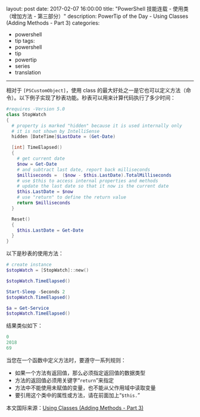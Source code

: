 ﻿layout: post
date: 2017-02-07 16:00:00
title: "PowerShell 技能连载 - 使用类（增加方法 - 第三部分）"
description: PowerTip of the Day - Using Classes (Adding Methods - Part 3)
categories:
- powershell
- tip
tags:
- powershell
- tip
- powertip
- series
- translation
---
相对于 `[PSCustomObject]`，使用 class 的最大好处之一是它也可以定义方法（命令）。以下例子实现了秒表功能。秒表可以用来计算代码执行了多少时间：

```powershell
#requires -Version 5.0
class StopWatch
{
  # property is marked "hidden" because it is used internally only
  # it is not shown by IntelliSense
  hidden [DateTime]$LastDate = (Get-Date)

  [int] TimeElapsed()
  {
    # get current date
    $now = Get-Date
    # and subtract last date, report back milliseconds
    $milliseconds =  ($now - $this.LastDate).TotalMilliseconds
    # use $this to access internal properties and methods
    # update the last date so that it now is the current date
    $this.LastDate = $now
    # use "return" to define the return value
    return $milliseconds
  }

  Reset()
  {
    $this.LastDate = Get-Date
  }
}
```

以下是秒表的使用方法：

```powershell
# create instance
$stopWatch = [StopWatch]::new()

$stopWatch.TimeElapsed()

Start-Sleep -Seconds 2
$stopWatch.TimeElapsed()

$a = Get-Service
$stopWatch.TimeElapsed()
```

结果类似如下：

```powershell
0
2018
69
```

当您在一个函数中定义方法时，要遵守一系列规则：

- 如果一个方法有返回值，那么必须指定返回值的数据类型
- 方法的返回值必须用关键字“`return`”来指定
- 方法中不能使用未赋值的变量，也不能从父作用域中读取变量
- 要引用这个类中的属性或方法，请在前面加上“`$this.`”

<!--more-->
本文国际来源：[Using Classes (Adding Methods - Part 3)](http://community.idera.com/powershell/powertips/b/tips/posts/using-classes-adding-methods-part-3)
